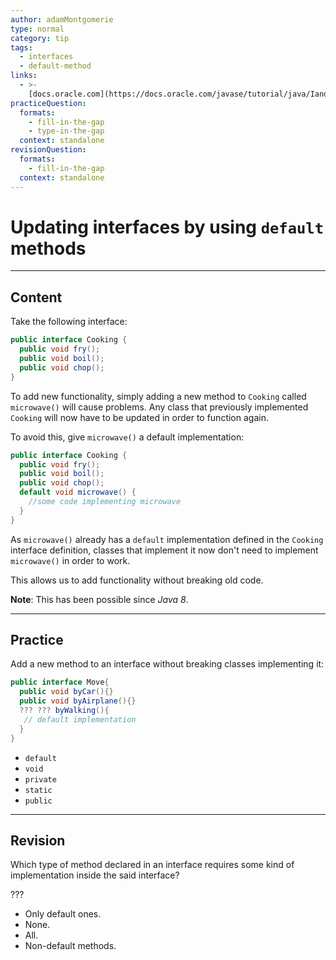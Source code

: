 ```yaml
---
author: adamMontgomerie
type: normal
category: tip
tags:
  - interfaces
  - default-method
links:
  - >-
    [docs.oracle.com](https://docs.oracle.com/javase/tutorial/java/IandI/defaultmethods.html){website}
practiceQuestion:
  formats:
    - fill-in-the-gap
    - type-in-the-gap
  context: standalone
revisionQuestion:
  formats:
    - fill-in-the-gap
  context: standalone
---
```


# Updating interfaces by using `default` methods


---

## Content

Take the following interface:

```java
public interface Cooking {
  public void fry();
  public void boil();
  public void chop();
}
```

To add new functionality, simply adding a new method to `Cooking` called `microwave()` will cause problems. Any class that previously implemented `Cooking` will now have to be updated in order to function again.

To avoid this, give `microwave()` a default implementation:

```java
public interface Cooking {
  public void fry();
  public void boil();
  public void chop();
  default void microwave() {
    //some code implementing microwave
  }
}
```

As `microwave()` already has a `default` implementation defined in the `Cooking` interface definition, classes that implement it now don't need to implement `microwave()` in order to work.

This allows us to add functionality without breaking old code.

**Note**: This has been possible since *Java 8*.


---

## Practice

Add a new method to an interface without breaking classes implementing it:

```java
public interface Move{
  public void byCar(){}
  public void byAirplane(){}
  ??? ??? byWalking(){
   // default implementation
  }
}
```

- `default`
- `void`
- `private`
- `static`
- `public`


---

## Revision

Which type of method declared in an interface requires some kind of implementation inside the said interface?

???

- Only default ones.
- None.
- All.
- Non-default methods.
